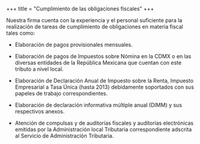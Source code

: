 +++
title = "Cumplimiento de las obligaciones fiscales"
+++

Nuestra firma cuenta con la experiencia y el personal suficiente para la realización de
tareas de cumplimiento de obligaciones en materia fiscal tales como:


* Elaboración de pagos provisionales mensuales.


* Elaboración de pagos de Impuestos sobre Nómina en la CDMX o en las diversas
entidades de la República Mexicana que cuentan con este tributo a nivel local.


* Elaboración de Declaración Anual de Impuesto sobre la Renta, Impuesto Empresarial a
Tasa Única (hasta 2013) debidamente soportados con sus papeles de trabajo
correspondientes.


* Elaboración de declaración informativa múltiple anual (DIMM) y sus respectivos anexos.


* Atención de compulsas y de auditorías fiscales y auditorías electrónicas emitidas por la
Administración local Tributaria correspondiente adscrita al Servicio de Administración
Tributaria.